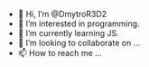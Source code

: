 - 👋 Hi, I’m @DmytroR3D2
- 👀 I’m interested in programming.
- 🌱 I’m currently learning JS.
- 💞️ I’m looking to collaborate on ...
- 📫 How to reach me ...

<!---
DmytroR3D2/DmytroR3D2 is a ✨ special ✨ repository because its `README.md` (this file) appears on your GitHub profile.
You can click the Preview link to take a look at your changes.
--->
